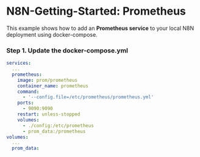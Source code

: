# N8N-Getting-Started: Prometheus
This example shows how to add an **Prometheus service** to your local N8N deployment using docker-compose.

### Step 1. Update the docker-compose.yml

```yaml
services:
  ...
  prometheus:
    image: prom/prometheus
    container_name: prometheus
    command:
      - '--config.file=/etc/prometheus/prometheus.yml'
    ports:
      - 9090:9090
    restart: unless-stopped
    volumes:
      - ./config:/etc/prometheus
      - prom_data:/prometheus
volumes:
  ...
  prom_data:
```
